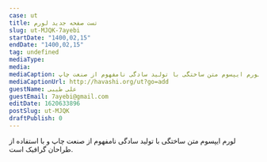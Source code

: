 ```yaml
--- 
case: ut 
title: تست صفحه جدید لورم 
slug: ut-MJQK-7ayebi 
startDate: "1400,02,15" 
endDate: "1400,02,15" 
tag: undefined 
mediaType:  
media:  
mediaCaption: لورم ایپسوم متن ساختگی با تولید سادگی نامفهوم از صنعت چاپ 
mediaCaptionUrl: http://havashi.org/ut?go=add 
guestName: علی طیبی 
guestEmail: 7ayebi@gmail.com 
editDate: 1620633896 
postSlug: ut-MJQK 
draftPublish: 0 
---
```

لورم ایپسوم متن ساختگی با تولید سادگی نامفهوم از صنعت چاپ و با استفاده از طراحان گرافیک است.